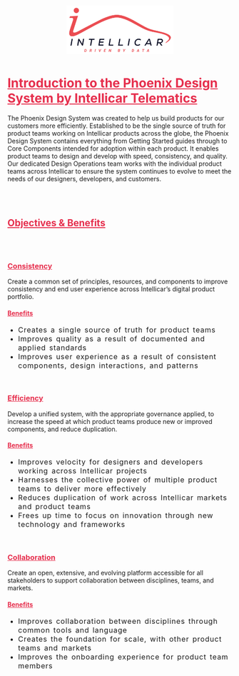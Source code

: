 <div class="sbdocs sbdocs-content">
  <div class="logo" style="display: flex;align-items: center;justify-content: center;margin-bottom: 3rem;">
    <img width="15rem" style="width: 15rem;" src="https://github.com/intellicar/phoenix-design-system/raw/main/public/intellicar.png" alt="Intellicar" />
  </div>
	<h1 id="introduction-to-the-intellicar-design-system" class="sbdocs sbdocs-h1">
    <a style="color: #E62F4D !important" aria-hidden="true" href="#introduction-to-the-intellicar-design-system" tabindex="-1" target="_self" class="css-yi0p10">
      Introduction to the Phoenix Design System by Intellicar Telematics
    </a>
  </h1>
	<p class="sbdocs sbdocs-p">
    The Phoenix Design System was created to help us build products for our customers more efficiently. Established to be the single source of truth for product teams working on Intellicar products across the globe, the Phoenix Design System contains everything from Getting Started guides through to Core Components intended for adoption within each product. It enables product teams to design and develop with speed, consistency, and quality. Our dedicated Design Operations team works with the individual product teams across Intellicar to ensure the system continues to evolve to meet the needs of our designers, developers, and customers.
  </p>
  <br /><br />
	<h2 id="objectives--benefits" class="sbdocs sbdocs-h2">
    <a style="color: #E62F4D !important" aria-hidden="true" href="#objectives--benefits" tabindex="-1" target="_self" class="css-yi0p10">
      Objectives &amp; Benefits
    </a>
  </h2>
  <br /><br />
	<h3 id="consistency" class="sbdocs sbdocs-h3">
    <a style="color: #E62F4D !important" aria-hidden="true" href="#consistency" tabindex="-1" target="_self" class="css-yi0p10">
      Consistency
    </a>
  </h3>
	<p class="sbdocs sbdocs-p">
    Create a common set of principles, resources, and components to improve consistency and end user experience across Intellicar’s digital product portfolio.
  </p>
	<h4 id="benefits" class="sbdocs sbdocs-h4">
    <a style="color: #E62F4D !important" aria-hidden="true" href="#benefits" tabindex="-1" target="_self" class="css-yi0p10">
      Benefits
    </a>
  </h4>
	<ul class="sbdocs sbdocs-ul">
		<li class="sbdocs sbdocs-li" style="font-size: 1rem;letter-spacing: 1px;word-spacing: 2px;">Creates a single source of truth for product teams</li>
		<li class="sbdocs sbdocs-li" style="font-size: 1rem;letter-spacing: 1px;word-spacing: 2px;">Improves quality as a result of documented and applied standards</li>
		<li class="sbdocs sbdocs-li" style="font-size: 1rem;letter-spacing: 1px;word-spacing: 2px;">Improves user experience as a result of consistent components, design interactions, and patterns</li>
	</ul>
  <br />
	<h3 id="efficiency" class="sbdocs sbdocs-h3">
    <a style="color: #E62F4D !important" aria-hidden="true" href="#efficiency" tabindex="-1" target="_self" class="css-yi0p10">
      Efficiency
    </a>
  </h3>
	<p class="sbdocs sbdocs-p css-h1r25o">Develop a unified system, with the appropriate governance applied, to increase the speed at which product teams produce new or improved components, and reduce duplication.</p>
	<h4 id="benefits-1" class="sbdocs sbdocs-h4">
    <a style="color: #E62F4D !important" aria-hidden="true" href="#benefits-1" tabindex="-1" target="_self" class="css-yi0p10">
      Benefits
    </a>
  </h4>
	<ul class="sbdocs sbdocs-ul css-6w1349">
		<li class="sbdocs sbdocs-li" style="font-size: 1rem;letter-spacing: 1px;word-spacing: 2px;">Improves velocity for designers and developers working across Intellicar projects</li>
		<li class="sbdocs sbdocs-li" style="font-size: 1rem;letter-spacing: 1px;word-spacing: 2px;">Harnesses the collective power of multiple product teams to deliver more effectively</li>
		<li class="sbdocs sbdocs-li" style="font-size: 1rem;letter-spacing: 1px;word-spacing: 2px;">Reduces duplication of work across Intellicar markets and product teams</li>
		<li class="sbdocs sbdocs-li" style="font-size: 1rem;letter-spacing: 1px;word-spacing: 2px;">Frees up time to focus on innovation through new technology and frameworks</li>
	</ul>
  <br />
	<h3 id="collaboration" class="sbdocs sbdocs-h3">
    <a style="color: #E62F4D !important" aria-hidden="true" href="#collaboration" tabindex="-1" target="_self" class="css-yi0p10">
      Collaboration
    </a>
  </h3>
	<p class="sbdocs sbdocs-p css-h1r25o">Create an open, extensive, and evolving platform accessible for all stakeholders to support collaboration between disciplines, teams, and markets.</p>
	<h4 id="benefits-2" class="sbdocs sbdocs-h4 css-hsks4z">
    <a style="color: #E62F4D !important" aria-hidden="true" href="#benefits-2" tabindex="-1" target="_self" class="css-yi0p10">
      Benefits
    </a>
  </h4>
	<ul class="sbdocs sbdocs-ul css-6w1349">
		<li class="sbdocs sbdocs-li" style="font-size: 1rem;letter-spacing: 1px;word-spacing: 2px;">Improves collaboration between disciplines through common tools and language</li>
		<li class="sbdocs sbdocs-li" style="font-size: 1rem;letter-spacing: 1px;word-spacing: 2px;">Creates the foundation for scale, with other product teams and markets</li>
		<li class="sbdocs sbdocs-li" style="font-size: 1rem;letter-spacing: 1px;word-spacing: 2px;">Improves the onboarding experience for product team members</li>
	</ul>
</div>
